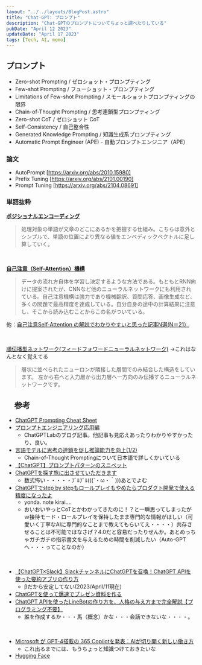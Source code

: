 ```yaml
---
layout: "../../layouts/BlogPost.astro"
title: "Chat-GPT: プロンプト"
description: "Chat-GPTのプロンプトについてちょっと調べたりしている"
pubDate: "April 12 2023"
updateDate: "April 17 2023"
tags: [Tech, AI, memo]
---
```


## プロンプト

- Zero-shot Prompting / ゼロショット・プロンプティング
- Few-shot Prompting / フューショット・プロンプティング
- Limitations of Few-shot Prompting / スモールショットプロンプティングの限界
- Chain-of-Thought Prompting / 思考連鎖型プロンプティング
- Zero-shot CoT / ゼロショット CoT
- Self-Consistency / 自己整合性
- Generated Knowledge Prompting / 知識生成系プロンプティング
- Automatic Prompt Engineer (APE) - 自動プロンプトエンジニア（APE）

### 論文

- AutoPrompt [https://arxiv.org/abs/2010.15980]
- Prefix Tuning [https://arxiv.org/abs/2101.00190]
- Prompt Tuning [https://arxiv.org/abs/2104.08691]

### 単語抜粋

[**ポジショナルエンコーディング**](https://codezine.jp/article/detail/16860?p=3#:~:text=%E3%83%9D%E3%82%B8%E3%82%B7%E3%83%A7%E3%83%8A%E3%83%AB%E3%82%A8%E3%83%B3%E3%82%B3%E3%83%BC%E3%83%87%E3%82%A3%E3%83%B3%E3%82%B0%E3%81%AF%E3%80%81%E5%87%A6%E7%90%86%E5%AF%BE%E8%B1%A1,%E3%81%AB%E8%B6%B3%E3%81%97%E7%AE%97%E3%81%97%E3%81%A6%E3%81%84%E3%81%8F%E3%80%82)

> 処理対象の単語が文章のどこにあるかを把握する仕組み。こちらは意外とシンプルで、単語の位置により異なる値をエンベディックベクトルに足し算していく。

<br>

[**自己注意（Self-Attention）機構**](https://xtech.nikkei.com/atcl/nxt/mag/rob/18/00007/00006/)

>データの流れ方自体を学習し決定するような方法である。もともとRNN向けに提案されたが、CNNなど他のニューラルネットワークにも利用されている。自己注意機構は強力であり機械翻訳、質問応答、画像生成など、多くの問題で最高精度を達成している。自分自身の途中の計算結果に注意し、そこから読み込むことからこの名がついている。

他：[自己注意Self-Attention の解説でわかりやすいと思った記事N選(N＝21）](https://qiita.com/enoughspacefor/items/c9810d1065741a7f461c)

<br>

[順伝播型ネットワーク(フィードフォワードニューラルネットワーク)](https://www.hellocybernetics.tech/entry/2016/05/22/014656) ->これはなんとなく覚えてる

>層状に並べられたニューロンが隣接した層間でのみ結合した構造をしています。 左から右へと入力層から出力層へ一方向のみ伝播するニューラルネットワークです。

## 　参考

- [ChatGPT Prompting Cheat Sheet](https://blog.finxter.com/wp-content/uploads/2023/03/Finxter_Prompting_OpenAI-2.pdf)
- [プロンプトエンジニアリング応用編](https://chatgpt-lab.com/n/na4b6676093b1)
  - ChatGPTLabのブログ記事。他記事も見応えあったりわかりやすかったり、良い。
- [言語モデルに思考の連鎖を促し推論能力を向上(1/2)](https://webbigdata.jp/post-13592/)
  - Chain-of-Thought Promptingについて日本語で詳しくかいている
- [【ChatGPT】プロンプトパターンのスニペット](https://qiita.com/yufuji25/items/1b822ba7ca36ad55f7fb#1-%E3%83%AD%E3%83%BC%E3%83%AB%E5%88%B6%E7%B4%84%E6%9D%A1%E4%BB%B6%E3%82%92%E4%B8%8E%E3%81%88%E3%82%8B)
- [ChatGPTを探す旅に出させていただきます
](https://dev.classmethod.jp/articles/history-of-chatgpt-and-deep-learning-language-model/)
  - 数式怖い・・・・・ﾌﾞﾙﾌﾞﾙ(((´・ω・｀)))あとでよむ
- [ChatGPTでstep by stepもロールプレイもやめたらプロダクト開発で使える精度になったよ](https://note.com/mryy/n/nd0aff5c9fc4f)
  - yonda. note kirai....
  - おいおいやっとCoTとかわかってきたのに！？と一瞬思ってしまったがｗ接待モード・ロールプレイを保持したまま専門的な情報がほしい（可愛いく丁寧なAIに専門的なことまで教えてもらいてえ・・・・）共存させることは不可能ではなさげ？4.0だと容易だったりせんか。あとめっちゃガチガチの指示書文を与えるための時間を削減したい（Auto-GPTへ・・・ってことなのか）

<br>

- [【ChatGPT×Slack】SlackチャンネルにChatGPTを召喚！ChatGPT APIを使った要約アプリの作り方](https://saasis.jp/2023/03/14/%E3%80%90chatgpt%E3%80%91slack%E3%81%AE%E3%83%81%E3%83%A3%E3%83%B3%E3%83%8D%E3%83%AB%E3%82%92%E5%AE%8C%E7%B5%90%E3%81%AB%EF%BC%81chatgpt-api%E3%82%92%E4%BD%BF%E3%81%A3%E3%81%9F%E8%A6%81%E7%B4%84/)
  - βだから安定してない(2023/April/11現在)
- [ChatGPTを使って爆速でプレゼン資料を作る](https://qiita.com/ydty/items/39d39ad5d5b6448d55fc)
- [ChatGPT APIを使ったLineBotの作り方を、人格の与え方まで完全解説【プログラミング不要】](https://chatgpt-lab.com/n/n55257c082a9d)
  - 誰を作成するか・・・馬（概念）かな・・・会話できないな・・・・。

<br>

- [Microsoft が GPT-4搭載の 365 Copilotを発表：AIが切り開く新しい働き方](https://chatgpt-lab.com/n/n29ed3cf288ae)
  - これ出るまでには、もうちょっと知識つけておきたいな
- [Hugging Face](https://huggingface.co/huggingface)
